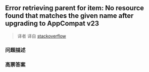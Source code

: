 ## Error retrieving parent for item: No resource found that matches the given name after upgrading to AppCompat v23

> 译者 译自 [stackoverflow](http://stackoverflow.com/questions/32075498/error-retrieving-parent-for-item-no-resource-found-that-matches-the-given-name) 

### 问题描述 

### 高票答案 

